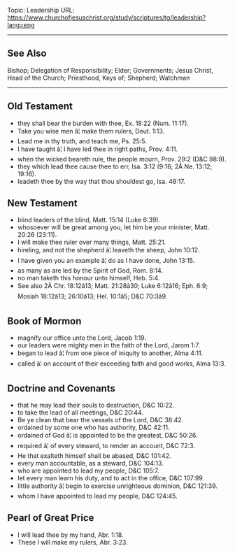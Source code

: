 Topic: Leadership
URL: https://www.churchofjesuschrist.org/study/scriptures/tg/leadership?lang=eng

---

## See Also

Bishop; Delegation of Responsibility; Elder; Governments; Jesus Christ, Head of the Church; Priesthood, Keys of; Shepherd; Watchman

---

## Old Testament

- they shall bear the burden with thee, Ex. 18:22 (Num. 11:17).
- Take you wise men â¦ make them rulers, Deut. 1:13.
- Lead me in thy truth, and teach me, Ps. 25:5.
- I have taught â¦ I have led thee in right paths, Prov. 4:11.
- when the wicked beareth rule, the people mourn, Prov. 29:2 (D&C 98:9).
- they which lead thee cause thee to err, Isa. 3:12 (9:16; 2Â Ne. 13:12; 19:16).
- leadeth thee by the way that thou shouldest go, Isa. 48:17.

## New Testament

- blind leaders of the blind, Matt. 15:14 (Luke 6:39).
- whosoever will be great among you, let him be your minister, Matt. 20:26 (23:11).
- I will make thee ruler over many things, Matt. 25:21.
- hireling, and not the shepherd â¦ leaveth the sheep, John 10:12.
- I have given you an example â¦ do as I have done, John 13:15.
- as many as are led by the Spirit of God, Rom. 8:14.
- no man taketh this honour unto himself, Heb. 5:4.
- See also 2Â Chr. 18:12â13; Matt. 21:28â30; Luke 6:12â16; Eph. 6:9; Mosiah 18:12â13; 26:10â13; Hel. 10:1â5; D&C 70:3â9.

## Book of Mormon

- magnify our office unto the Lord, Jacob 1:19.
- our leaders were mighty men in the faith of the Lord, Jarom 1:7.
- began to lead â¦ from one piece of iniquity to another, Alma 4:11.
- called â¦ on account of their exceeding faith and good works, Alma 13:3.

## Doctrine and Covenants

- that he may lead their souls to destruction, D&C 10:22.
- to take the lead of all meetings, D&C 20:44.
- Be ye clean that bear the vessels of the Lord, D&C 38:42.
- ordained by some one who has authority, D&C 42:11.
- ordained of God â¦ is appointed to be the greatest, D&C 50:26.
- required â¦ of every steward, to render an account, D&C 72:3.
- He that exalteth himself shall be abased, D&C 101:42.
- every man accountable, as a steward, D&C 104:13.
- who are appointed to lead my people, D&C 105:7.
- let every man learn his duty, and to act in the office, D&C 107:99.
- little authority â¦ begin to exercise unrighteous dominion, D&C 121:39.
- whom I have appointed to lead my people, D&C 124:45.

## Pearl of Great Price

- I will lead thee by my hand, Abr. 1:18.
- These I will make my rulers, Abr. 3:23.


